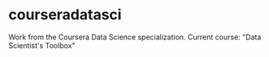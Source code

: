 courseradatasci
===============

Work from the Coursera Data Science specialization. Current course: "Data Scientist's Toolbox"
